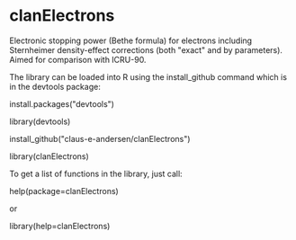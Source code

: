 # clanElectrons
Electronic stopping power (Bethe formula) for electrons including Sternheimer density-effect corrections
(both "exact" and by parameters). Aimed for comparison with ICRU-90.

The library can be loaded into R using the install_github command which is in the devtools package:

install.packages("devtools")

library(devtools)

install_github("claus-e-andersen/clanElectrons")

library(clanElectrons)

To get a list of functions in the library, just call:

help(package=clanElectrons)

or

library(help=clanElectrons)
